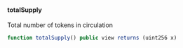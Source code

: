 #### totalSupply

Total number of tokens in circulation

``` js
function totalSupply() public view returns (uint256 x)
```